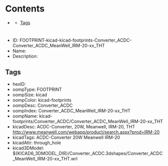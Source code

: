



Contents
========

* [](#)
	* [Tags](#tags)

# 

- ID: FOOTPRINT-kicad-kicad-footprints-Converter_ACDC-Converter_ACDC_MeanWell_IRM-20-xx_THT
- Name: 
- Description: 

## Tags

- hexID: 
- oompType: FOOTPRINT
- oompSize: kicad
- oompColor: kicad-footprints
- oompDesc: Converter_ACDC
- oompIndex: Converter_ACDC_MeanWell_IRM-20-xx_THT
- oompName: kicad-footprints/Converter_ACDC/Converter_ACDC_MeanWell_IRM-20-xx_THT
- kicadDesc: ACDC-Converter, 20W, Meanwell, IRM-20, THT http://www.meanwell.com/webapp/product/search.aspx?prod=IRM-20
- kicadTags: ACDC-Converter 20W   Meanwell IRM-20
- kicadAttr: through_hole
- kicad3DModel: ${KICAD6_3DMODEL_DIR}/Converter_ACDC.3dshapes/Converter_ACDC_MeanWell_IRM-20-xx_THT.wrl
